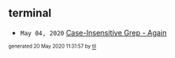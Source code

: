 ## terminal


* <code>May 04, 2020</code> [Case-Insensitive Grep - Again](2020-05-04T11-44-37-case-insensitive-grep---again.md)

<sup><sub>generated 20 May 2020 11:31:57 by <a href='https://github.com/senorprogrammer/til'>til</a></sub></sup>
